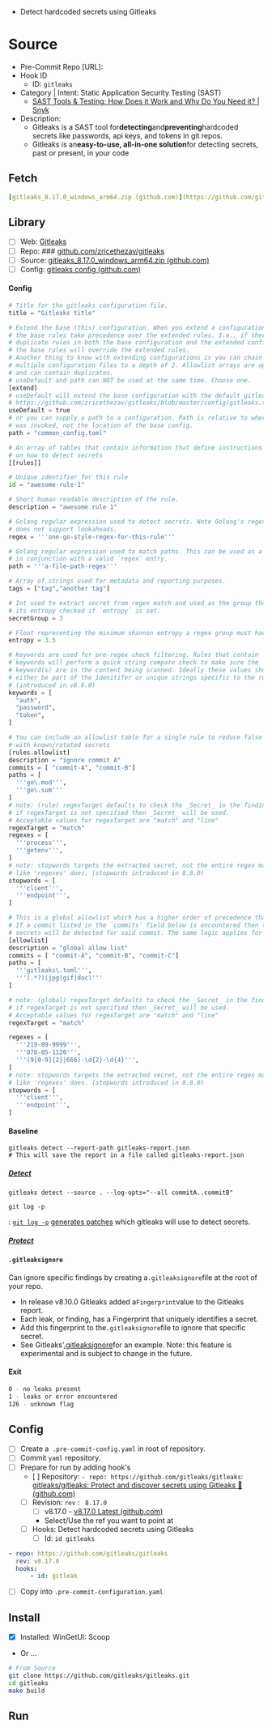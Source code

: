 -   Detect hardcoded secrets using Gitleaks

# Source

-   Pre-Commit Repo [URL]:
-   Hook ID
    -   ID: `gitleaks`
-   Category | Intent: Static Application Security Testing (SAST)
    -   [SAST Tools & Testing: How Does it Work and Why Do You Need it? | Snyk](https://snyk.io/learn/application-security/static-application-security-testing/?utm_medium=paid-search&utm_source=google&utm_campaign=nb_lg_sast&utm_content=sast-topic&utm_term=sast%20testing&gclid=Cj0KCQjwkqSlBhDaARIsAFJANkjce_iW05LYNobpL-Fw91a6D21p3wRt0fjqCUgzJ6bKDOUOxobqh4YaAtvrEALw_wcB)
-   Description:
    -   Gitleaks is a SAST tool for**detecting**and**preventing**hardcoded secrets like passwords, api keys, and tokens in
        git repos.
    -   Gitleaks is an**easy-to-use, all-in-one solution**for detecting secrets, past or present, in your code

## Fetch

```yaml
[gitleaks_8.17.0_windows_arm64.zip (github.com)](https://github.com/gitleaks/gitleaks/releases/download/v8.17.0/gitleaks_8.17.0_windows_arm64.zip)
```

## Library

-   [ ] Web: [Gitleaks](https://gitleaks.io/)
-   [ ] Repo: ### [github.com/zricethezav/gitleaks](https://github.com/zricethezav/gitleaks)
-   [ ]
    Source: [gitleaks_8.17.0_windows_arm64.zip (github.com)](https://github.com/gitleaks/gitleaks/releases/download/v8.17.0/gitleaks_8.17.0_windows_arm64.zip)
-   [ ] Config: [gitleaks config (github.com)](https://github.com/zricethezav/gitleaks/blob/master/config/gitleaks.toml)

#### Config

```python
# Title for the gitleaks configuration file.
title = "Gitleaks title"

# Extend the base (this) configuration. When you extend a configuration
# the base rules take precedence over the extended rules. I.e., if there are
# duplicate rules in both the base configuration and the extended configuration
# the base rules will override the extended rules.
# Another thing to know with extending configurations is you can chain together
# multiple configuration files to a depth of 2. Allowlist arrays are appended
# and can contain duplicates.
# useDefault and path can NOT be used at the same time. Choose one.
[extend]
# useDefault will extend the base configuration with the default gitleaks config:
# https://github.com/zricethezav/gitleaks/blob/master/config/gitleaks.toml
useDefault = true
# or you can supply a path to a configuration. Path is relative to where gitleaks
# was invoked, not the location of the base config.
path = "common_config.toml"

# An array of tables that contain information that define instructions
# on how to detect secrets
[[rules]]

# Unique identifier for this rule
id = "awesome-rule-1"

# Short human readable description of the rule.
description = "awesome rule 1"

# Golang regular expression used to detect secrets. Note Golang's regex engine
# does not support lookaheads.
regex = '''one-go-style-regex-for-this-rule'''

# Golang regular expression used to match paths. This can be used as a standalone rule or it can be used
# in conjunction with a valid `regex` entry.
path = '''a-file-path-regex'''

# Array of strings used for metadata and reporting purposes.
tags = ["tag","another tag"]

# Int used to extract secret from regex match and used as the group that will have
# its entropy checked if `entropy` is set.
secretGroup = 3

# Float representing the minimum shannon entropy a regex group must have to be considered a secret.
entropy = 3.5

# Keywords are used for pre-regex check filtering. Rules that contain
# keywords will perform a quick string compare check to make sure the
# keyword(s) are in the content being scanned. Ideally these values should
# either be part of the idenitifer or unique strings specific to the rule's regex
# (introduced in v8.6.0)
keywords = [
  "auth",
  "password",
  "token",
]

# You can include an allowlist table for a single rule to reduce false positives or ignore commits
# with known/rotated secrets
[rules.allowlist]
description = "ignore commit A"
commits = [ "commit-A", "commit-B"]
paths = [
  '''go\.mod''',
  '''go\.sum'''
]
# note: (rule) regexTarget defaults to check the _Secret_ in the finding.
# if regexTarget is not specified then _Secret_ will be used.
# Acceptable values for regexTarget are "match" and "line"
regexTarget = "match"
regexes = [
  '''process''',
  '''getenv''',
]
# note: stopwords targets the extracted secret, not the entire regex match
# like 'regexes' does. (stopwords introduced in 8.8.0)
stopwords = [
  '''client''',
  '''endpoint''',
]

# This is a global allowlist which has a higher order of precedence than rule-specific allowlists.
# If a commit listed in the `commits` field below is encountered then that commit will be skipped and no
# secrets will be detected for said commit. The same logic applies for regexes and paths.
[allowlist]
description = "global allow list"
commits = [ "commit-A", "commit-B", "commit-C"]
paths = [
  '''gitleaks\.toml''',
  '''(.*?)(jpg|gif|doc)'''
]

# note: (global) regexTarget defaults to check the _Secret_ in the finding.
# if regexTarget is not specified then _Secret_ will be used.
# Acceptable values for regexTarget are "match" and "line"
regexTarget = "match"

regexes = [
  '''219-09-9999''',
  '''078-05-1120''',
  '''(9[0-9]{2}|666)-\d{2}-\d{4}''',
]
# note: stopwords targets the extracted secret, not the entire regex match
# like 'regexes' does. (stopwords introduced in 8.8.0)
stopwords = [
  '''client''',
  '''endpoint''',
]
```

#### Baseline

```
gitleaks detect --report-path gitleaks-report.json
# This will save the report in a file called gitleaks-report.json
```

##### [Detect](https://github.com/gitleaks/gitleaks#detect)

```
gitleaks detect --source . --log-opts="--all commitA..commitB"
```

```
git log -p
```

: [`git log -p`](https://git-scm.com/docs/git-log#_generating_patch_text_with_p) [generates patches](https://git-scm.com/docs/git-log#_generating_patch_text_with_p)
which gitleaks will use to detect secrets.

##### [Protect](https://github.com/gitleaks/gitleaks#protect)

#### `.gitleaksignore`

Can ignore specific findings by creating a`.gitleaksignore`file at the root of your repo.

-   In release v8.10.0 Gitleaks added a`Fingerprint`value to the Gitleaks report.
-   Each leak, or finding, has a Fingerprint that uniquely identifies a secret.
-   Add this fingerprint to the`.gitleaksignore`file to ignore that specific secret.
-   See Gitleaks'[.gitleaksignore](https://github.com/zricethezav/gitleaks/blob/master/.gitleaksignore)for an example.
    Note: this feature is experimental and is subject to change in the future.

#### Exit

```bash
0 - no leaks present
1 - leaks or error encountered
126 - unknown flag
```

## Config

-   [ ] Create a` .pre-commit-config.yaml` in root of repository.
-   [ ] Commit `yaml` repository.
-   [ ] Prepare for run by adding hook's
    -   [ ]
        Repository: `- repo: https://github.com/gitleaks/gitleaks`: [gitleaks/gitleaks: Protect and discover secrets using Gitleaks 🔑 (github.com)](https://github.com/gitleaks/gitleaks)
    -   [ ] Revision: `rev` : `  8.17.0  `
        -   [ ] v8.17.0 - [v8.17.0 Latest (github.com)](https://github.com/gitleaks/gitleaks/releases/tag/v8.17.0)
        -   Select/Use the ref you want to point at
    -   [ ] Hooks: Detect hardcoded secrets using Gitleaks
        -   [ ] Id: `id gitleaks`

```yaml
- repo: https://github.com/gitleaks/gitleaks
  rev: v8.17.0
  hooks:
      - id: gitleak
```

-   [ ] Copy into `.pre-commit-configuration.yaml`

## Install

-   [x] Installed: WinGetUI: Scoop
-   Or ...

```bash
# From Source
git clone https://github.com/gitleaks/gitleaks.git
cd gitleaks
make build
```

## Run

```bash


```
